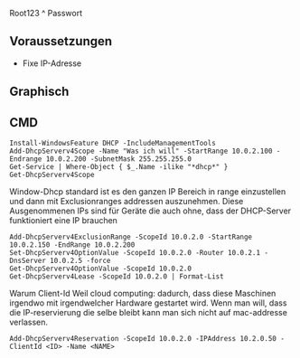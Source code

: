 Root123
^ Passwort
## Voraussetzungen

* Fixe IP-Adresse

## Graphisch


## CMD

```
Install-WindowsFeature DHCP -IncludeManagementTools
Add-DhcpServerv4Scope -Name "Was ich will" -StartRange 10.0.2.100 -Endrange 10.0.2.200 -SubnetMask 255.255.255.0
Get-Service | Where-Object { $_.Name -ilike "*dhcp*" }
Get-DhcpServerv4Scope

```
Window-Dhcp standard ist es den ganzen IP Bereich in range einzustellen und dann mit Exclusionranges addressen auszunehmen.
Diese Ausgenommenen IPs sind für Geräte die auch ohne, dass der DHCP-Server funktioniert eine IP brauchen
```
Add-DhcpServerv4ExclusionRange -ScopeId 10.0.2.0 -StartRange 10.0.2.150 -EndRange 10.0.2.200
Set-DhcpServerv4OptionValue -ScopeId 10.0.2.0 -Router 10.0.2.1 -DnsServer 10.0.2.5 -force
Get-DhcpServerv4OptionValue -ScopeId 10.0.2.0
Get-DhcpServerv4Lease -ScopeId 10.0.2.0 | Format-List
```

Warum Client-Id
Weil cloud computing: dadurch, dass diese Maschinen irgendwo mit irgendwelcher Hardware gestartet wird. Wenn man will, dass die IP-reservierung die selbe bleibt kann man sich nicht auf mac-addresse verlassen.

```
Add-DhcpServerv4Reservation -ScopeId 10.0.2.0 -IPAddress 10.2.0.50 -ClientId <ID> -Name <NAME>
```